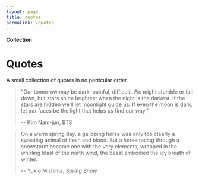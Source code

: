 ```yaml
---
layout: page
title: quotes
permalink: /quotes
---
```


<b>Collection</b>

<h1>Quotes</h1>

A small collection of quotes in no particular order.

> "Our tomorrow may be dark, painful, difficult. We might stumble or fall down, but stars shine brightest when the night is the darkest. If the stars are hidden we'll let moonlight guide us. If even the moon is dark, let our faces be the light that helps us find our way." 
>
> -- Kim Nam-jun, BTS


> On a warm spring day, a galloping horse was only too clearly a sweating animal of flesh and blood. But a horse racing through a snowstorm became one with the very elements; wrapped in the whirling blast of the north wind, the beast embodied the icy breath of winter.
>
> -- Yukio Mishima, *Spring Snow*


<style>
  .wrapper {
    max-width: 58em;
  }
</style>